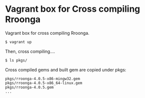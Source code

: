 Vagrant box for Cross compiling Rroonga
===

Vagrant box for cross compiling Rroonga.

```bash
$ vagrant up
```

Then, cross compiling....

```bash
$ ls pkgs/
```

Cross compiled gems and built gem are copied under pkgs:

```log
pkgs/rroonga-4.0.5-x86-mingw32.gem
pkgs/rroonga-4.0.5-x86_64-linux.gem
pkgs/rroonga-4.0.5.gem
...
```
